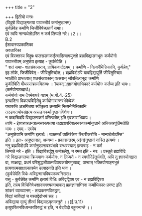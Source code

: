 +++
title = "2"

+++
द्वितीयो मन्त्रः  
(विदुषो विद्याङ्गतया यावज्जीवं कर्मानुष्ठानम्)  
कुर्वन्नेवेह कर्माणि जिजीविषेच्छतगँ समाः।  
एवं त्वयि नान्यथेतोऽस्ति न कर्म लिप्यते नरे।।2।।  
B.2  
ईशावास्यप्रकाशिका  
अवतारिका  
एवं विरक्तस्य विदुषः फलसङगकर्तृत्वादित्यागयुक्तो ब्रह्मविद्याङगभूतः कर्मयोगो  
यावज्जीवम् अनुष्ठेय इत्याह - कुर्वन्नेवेति ।  
" शतं समाः- शतसंवत्सरान्, प्रायिकवादोऽयम् । कर्माणि - नित्यनैमित्तिकानि, कुर्वन्नेव,"  
इह लोके, जिजीविषेत् - जीवितुमिच्छेत् । ब्रह्मविदोऽपि यावद्विद्यापूर्ति जीवितुमिच्छा  
भवतीति प्राप्तत्वात् शतसंख्याकान् वत्सरान् जीवन्नित्यनूद्य कर्माणि  
कुर्वीतैवेति वीधस्संक्रामयितव्यः । 1यावद््ज्ञानयोगाधिकारं कर्मयोगः कर्तव्य इति भावः।  
(कर्मयोगशब्दार्थः)  
कर्मयोगो नाम दैवमेवापरे यज्ञम् (भ.गी.4.-25)  
इत्यादिना विकल्पविहितेषु कर्मयोगावान्तरभेदेष्वेकं  
यथारुचि अङगितया स्वीकृत्य अन्यानि नित्यनैमित्तिकानि  
तदङगतयोपसंहृत्य असङगकर्मानुष्ठानविशेषः।  
न कदाचिदपि विद्याङगकर्म परित्यजेत् इति एवकाराभिप्रायः।  
त्वयि - ईश्वरपरतन्त्रात्मस्वरूपतया तदाज्ञापरिपालनरूपकर्मानुष्ठाने अधिकारपूर्तिमतीति  
भावः । एवम् - एवमेव  
"अनुष्ठेयानि कर्माणि इत्यर्थः। उक्तमर्थं व्यतिरेकेण स्थिरीकरोति - नान्यथेतोऽस्ति"  
इति । इतः- अनुष्ठानात्, अन्यथा - प्रकारान्तरम्,अ(न)नुष्ठानं नास्ति इत्यर्थः ।  
ननु ब्रह्मविदोऽपि कर्मानुष्ठानावश्यंभावे बन्धस्स्यात् इत्यत्राह - न कर्म  
लिप्यते नरे - इति । विद्याविरुद्धेषु कर्मफलेषु, न रमत इति - नरः । प्रस्तुते ब्रह्मविदि  
नरे विद्याङगतया क्रियमाणः कर्मयोगः, न लिप्यते - न स्वर्गादिहेतुर्भवति, अपि तु ज्ञानयोगद्वारा  
वा, साक्षाद्वा, प्रथमं परिशुद्धजीवात्मविषयकयोगमुत्पाद्य, पश्चात् भक्तियोगाङ्गभूतं  
प्रत्यगात्मसाक्षात्कारमेव उत्पादयति इति भावः।  
(कुर्वन्नेवेति विधेः अविद्वन्मात्रविषयकत्वनिरासः)  
यत्तु - कुर्वन्नेवेह कर्माणि इत्ययं विधिः अविद्वद्विषय एव - न ब्रह्मविद्विषय  
इति, तस्य विधिनिषेधशास्त्रवश्यत्वाभावात् ब्रह्मज्ञानाग्निना कर्माधिकारः प्रणष्ट इति  
शांकरं व्याख्यानम् - तत्प्रकरणविरुद्धम्,  
विद्यां चाविद्यां च यस्तद्वेदोभयं सह ।  
अविद्याया मृत्युं तीर्त्वा विद्ययाऽमृतमश्नुते ।।(ई.उ.11)  
इत्युपरितनविध्यन्तरविरुद्धं च इति, न वेदविदो बहुमन्यन्ते ।।